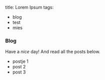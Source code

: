 title: Lorem Ipsum
tags:
  - blog
  - test
  - mies

### Blog

Have a _nice_ day! And read all the posts below.

 * postje 1
 * post 2
 * post 3
